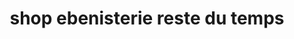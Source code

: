 ---
title: "shop ebenisterie reste du temps"
url: /gonaives/shop-ebenisterie-reste-du-temps/
shop: hardware
---